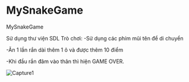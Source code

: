 # MySnakeGame
MySnakeGame

Sử dụng thư viện SDL
Trò chơi:
-Sử dụng các phím mũi tên để di chuyển





-Ăn 1 lần rắn dài thêm 1 ô và được thêm 10 điểm





-Khi đầu rắn đâm vào thân thì hiện GAME OVER. 
















![Capture1](https://user-images.githubusercontent.com/54406682/117641527-73cb5d00-b1b0-11eb-8aa0-db35b7248678.JPG)

